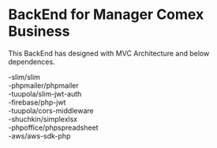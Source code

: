 # BackEnd for Manager Comex Business

This BackEnd has designed with MVC Architecture and below dependences.

-slim/slim<br>
-phpmailer/phpmailer<br>
-tuupola/slim-jwt-auth<br>
-firebase/php-jwt<br>
-tuupola/cors-middleware<br>
-shuchkin/simplexlsx<br>
-phpoffice/phpspreadsheet<br>
-aws/aws-sdk-php<br>



